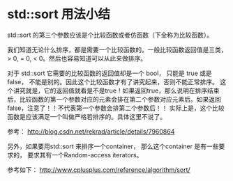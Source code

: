# std::sort 用法小结

std::sort 的第三个参数应该是个比较函数或者仿函数（下全称为比较函数）。

我们知道无论什么排序，都是需要一个比较函数的。一般比较函数返回值是三类， > 0, = 0, < 0。然后也容易知道可以从此来做排序。

对于 std::sort 它需要的比较函数的返回值却是一个 bool， 只能是 true 或是 false， 不能是别的。因此这个比较函数才有了讲究起来，否则不能正常排序。
这个讲究就是，它的返回值就看是不是true！如果返回true，那么说明在排序结束后，比较函数的第一个参数对应的元素会排在第二个参数对应元素后。如果返回false，注意了！！不代表第一个参数会排第二个参数后！！
实际上是，这个比较函数是应该满足一个叫做严格若排序的。具体这里不说了。

参考：
http://blog.csdn.net/rekrad/article/details/7960864

另外，如果要用std::sort 来排序一个container， 那么这个container 是有一些要求的， 要求其有一个Random-access iterators。

参考如下：
http://www.cplusplus.com/reference/algorithm/sort/
